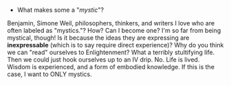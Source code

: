 
- What makes some a "*mystic*"?

Benjamin, Simone Weil, philosophers, thinkers, and writers I love who are often labeled as "mystics."? How? Can I become one? I'm so far from being mystical, though! Is it because the ideas they are expressing are **inexpressable** (which is to say require direct experience)? Why do you think we can "read" ourselves to Enlightenment? What a terribly stultifying life. Then we could just hook ourselves up to an IV drip. No. Life is lived. Wisdom is experienced, and a form of embodied knowledge. If this is the case, I want to ONLY mystics. 